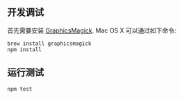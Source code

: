 ## 开发调试
首先需要安装 [GraphicsMagick](http://www.graphicsmagick.org/). Mac OS X 可以通过如下命令:

    brew install graphicsmagick
    npm install

## 运行测试

    npm test
